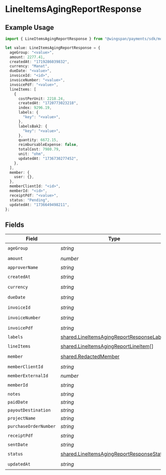 # LineItemsAgingReportResponse

## Example Usage

```typescript
import { LineItemsAgingReportResponse } from "@wingspan/payments/sdk/models/shared";

let value: LineItemsAgingReportResponse = {
  ageGroup: "<value>",
  amount: 2277.41,
  createdAt: "1719286039832",
  currency: "Manat",
  dueDate: "<value>",
  invoiceId: "<id>",
  invoiceNumber: "<value>",
  invoicePdf: "<value>",
  lineItems: [
    {
      costPerUnit: 2218.24,
      createdAt: "1720773023218",
      index: 9296.19,
      labels: {
        "key": "<value>",
      },
      labelsBak2: {
        "key": "<value>",
      },
      quantity: 6672.15,
      reimbursableExpense: false,
      totalCost: 7980.79,
      unit: "ohm",
      updatedAt: "1736730277452",
    },
  ],
  member: {
    user: {},
  },
  memberClientId: "<id>",
  memberId: "<id>",
  receiptPdf: "<value>",
  status: "Pending",
  updatedAt: "1736649498211",
};
```

## Fields

| Field                                                                                                         | Type                                                                                                          | Required                                                                                                      | Description                                                                                                   |
| ------------------------------------------------------------------------------------------------------------- | ------------------------------------------------------------------------------------------------------------- | ------------------------------------------------------------------------------------------------------------- | ------------------------------------------------------------------------------------------------------------- |
| `ageGroup`                                                                                                    | *string*                                                                                                      | :heavy_check_mark:                                                                                            | N/A                                                                                                           |
| `amount`                                                                                                      | *number*                                                                                                      | :heavy_check_mark:                                                                                            | N/A                                                                                                           |
| `approverName`                                                                                                | *string*                                                                                                      | :heavy_minus_sign:                                                                                            | N/A                                                                                                           |
| `createdAt`                                                                                                   | *string*                                                                                                      | :heavy_check_mark:                                                                                            | N/A                                                                                                           |
| `currency`                                                                                                    | *string*                                                                                                      | :heavy_check_mark:                                                                                            | N/A                                                                                                           |
| `dueDate`                                                                                                     | *string*                                                                                                      | :heavy_check_mark:                                                                                            | N/A                                                                                                           |
| `invoiceId`                                                                                                   | *string*                                                                                                      | :heavy_check_mark:                                                                                            | N/A                                                                                                           |
| `invoiceNumber`                                                                                               | *string*                                                                                                      | :heavy_check_mark:                                                                                            | N/A                                                                                                           |
| `invoicePdf`                                                                                                  | *string*                                                                                                      | :heavy_check_mark:                                                                                            | N/A                                                                                                           |
| `labels`                                                                                                      | [shared.LineItemsAgingReportResponseLabels](../../../sdk/models/shared/lineitemsagingreportresponselabels.md) | :heavy_minus_sign:                                                                                            | N/A                                                                                                           |
| `lineItems`                                                                                                   | [shared.LineItemsAgingReportLineItem](../../../sdk/models/shared/lineitemsagingreportlineitem.md)[]           | :heavy_check_mark:                                                                                            | N/A                                                                                                           |
| `member`                                                                                                      | [shared.RedactedMember](../../../sdk/models/shared/redactedmember.md)                                         | :heavy_check_mark:                                                                                            | N/A                                                                                                           |
| `memberClientId`                                                                                              | *string*                                                                                                      | :heavy_check_mark:                                                                                            | N/A                                                                                                           |
| `memberExternalId`                                                                                            | *number*                                                                                                      | :heavy_minus_sign:                                                                                            | N/A                                                                                                           |
| `memberId`                                                                                                    | *string*                                                                                                      | :heavy_check_mark:                                                                                            | N/A                                                                                                           |
| `notes`                                                                                                       | *string*                                                                                                      | :heavy_minus_sign:                                                                                            | N/A                                                                                                           |
| `paidDate`                                                                                                    | *string*                                                                                                      | :heavy_minus_sign:                                                                                            | N/A                                                                                                           |
| `payoutDestination`                                                                                           | *string*                                                                                                      | :heavy_minus_sign:                                                                                            | N/A                                                                                                           |
| `projectName`                                                                                                 | *string*                                                                                                      | :heavy_minus_sign:                                                                                            | N/A                                                                                                           |
| `purchaseOrderNumber`                                                                                         | *string*                                                                                                      | :heavy_minus_sign:                                                                                            | N/A                                                                                                           |
| `receiptPdf`                                                                                                  | *string*                                                                                                      | :heavy_check_mark:                                                                                            | N/A                                                                                                           |
| `sentDate`                                                                                                    | *string*                                                                                                      | :heavy_minus_sign:                                                                                            | N/A                                                                                                           |
| `status`                                                                                                      | [shared.LineItemsAgingReportResponseStatus](../../../sdk/models/shared/lineitemsagingreportresponsestatus.md) | :heavy_check_mark:                                                                                            | N/A                                                                                                           |
| `updatedAt`                                                                                                   | *string*                                                                                                      | :heavy_check_mark:                                                                                            | N/A                                                                                                           |